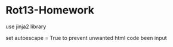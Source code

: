 # Rot13-Homework
use jinja2 library

set autoescape = True to prevent unwanted html code been input 


